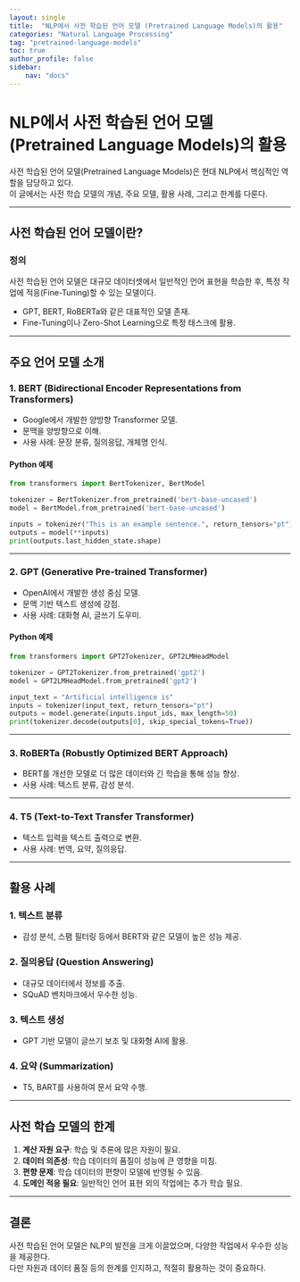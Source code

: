 ```yaml
---
layout: single
title:  "NLP에서 사전 학습된 언어 모델 (Pretrained Language Models)의 활용"
categories: "Natural Language Processing"
tag: "pretrained-language-models"
toc: true
author_profile: false
sidebar:
    nav: "docs"
---
```


# NLP에서 사전 학습된 언어 모델 (Pretrained Language Models)의 활용

사전 학습된 언어 모델(Pretrained Language Models)은 현대 NLP에서 핵심적인 역할을 담당하고 있다.  
이 글에서는 사전 학습 모델의 개념, 주요 모델, 활용 사례, 그리고 한계를 다룬다.

---

## 사전 학습된 언어 모델이란?

### 정의
사전 학습된 언어 모델은 대규모 데이터셋에서 일반적인 언어 표현을 학습한 후, 특정 작업에 적응(Fine-Tuning)할 수 있는 모델이다.  
- GPT, BERT, RoBERTa와 같은 대표적인 모델 존재.  
- Fine-Tuning이나 Zero-Shot Learning으로 특정 태스크에 활용.

---

## 주요 언어 모델 소개

### 1. **BERT (Bidirectional Encoder Representations from Transformers)**

- Google에서 개발한 양방향 Transformer 모델.  
- 문맥을 양방향으로 이해.  
- 사용 사례: 문장 분류, 질의응답, 개체명 인식.

#### Python 예제
```python
from transformers import BertTokenizer, BertModel

tokenizer = BertTokenizer.from_pretrained('bert-base-uncased')
model = BertModel.from_pretrained('bert-base-uncased')

inputs = tokenizer("This is an example sentence.", return_tensors="pt")
outputs = model(**inputs)
print(outputs.last_hidden_state.shape)
```

---

### 2. **GPT (Generative Pre-trained Transformer)**

- OpenAI에서 개발한 생성 중심 모델.  
- 문맥 기반 텍스트 생성에 강점.  
- 사용 사례: 대화형 AI, 글쓰기 도우미.

#### Python 예제
```python
from transformers import GPT2Tokenizer, GPT2LMHeadModel

tokenizer = GPT2Tokenizer.from_pretrained('gpt2')
model = GPT2LMHeadModel.from_pretrained('gpt2')

input_text = "Artificial intelligence is"
inputs = tokenizer(input_text, return_tensors="pt")
outputs = model.generate(inputs.input_ids, max_length=50)
print(tokenizer.decode(outputs[0], skip_special_tokens=True))
```

---

### 3. **RoBERTa (Robustly Optimized BERT Approach)**

- BERT를 개선한 모델로 더 많은 데이터와 긴 학습을 통해 성능 향상.  
- 사용 사례: 텍스트 분류, 감성 분석.

---

### 4. **T5 (Text-to-Text Transfer Transformer)**

- 텍스트 입력을 텍스트 출력으로 변환.  
- 사용 사례: 번역, 요약, 질의응답.

---

## 활용 사례

### 1. **텍스트 분류**
- 감성 분석, 스팸 필터링 등에서 BERT와 같은 모델이 높은 성능 제공.

### 2. **질의응답 (Question Answering)**
- 대규모 데이터에서 정보를 추출.  
- SQuAD 벤치마크에서 우수한 성능.

### 3. **텍스트 생성**
- GPT 기반 모델이 글쓰기 보조 및 대화형 AI에 활용.

### 4. **요약 (Summarization)**
- T5, BART를 사용하여 문서 요약 수행.

---

## 사전 학습 모델의 한계

1. **계산 자원 요구**: 학습 및 추론에 많은 자원이 필요.  
2. **데이터 의존성**: 학습 데이터의 품질이 성능에 큰 영향을 미침.  
3. **편향 문제**: 학습 데이터의 편향이 모델에 반영될 수 있음.  
4. **도메인 적응 필요**: 일반적인 언어 표현 외의 작업에는 추가 학습 필요.

---

## 결론

사전 학습된 언어 모델은 NLP의 발전을 크게 이끌었으며, 다양한 작업에서 우수한 성능을 제공한다.  
다만 자원과 데이터 품질 등의 한계를 인지하고, 적절히 활용하는 것이 중요하다.
